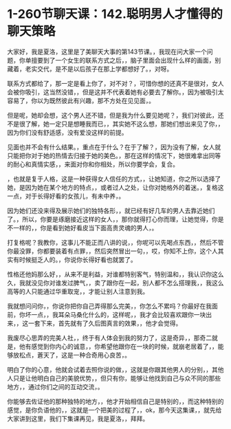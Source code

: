 # 1-260节聊天课：142.聪明男人才懂得的聊天策略

大家好，我是夏洛，这里是了美聊天大事的第143节课。，我现在问大家一个问题，你单擅要到了一个女生的联系方式之后，，脑子里面会出现什么样的画面，别藏着，老实交代，是不是以后孩子在那上学都想好了。，对呀。

联系方式都给了，那一定是看上你了，对不对？，可惜你想的还真不是很对，女人会被你吸引，这当然没错，，但是这并不代表着她有必要去了解你。，因为被吸引太容易了，你以为既然彼此有兴趣，那不方处在见见面，。

但是呢，她却会想，这个男人还不错，但是我为什么要见她呢？，我们对彼此，还不是很了解，她一定只是想睡我而已，，其实她不这么想，那她们想出来见了你，，因为你们没有舒适感，没有爱没这样的前提。

见面也并不会有什么结果。，重点在于什么？在于了解？，因为没有了解，女人就只能把你对于她的热情去归接于她的美色。，那在这样的情况下，她很难拿出同等的耐心和真情实感，，来面对你和你相处，所以你要学会，复合。

，也就是复于人格，这是一种获得女人信任的方式，，让她知道，你之所以选择了她，是因为她在某个地方的特点，，或者过人之处，让你对她格外的着迷。，复格这一点，对于长得好看的女孩儿，有未中养，。

因为她们还没来得及展示她们的独特各形，，就已经有好几车的男人去靠近她们了。，所以，你要是琢磨接近这样的女人，，那你就得打心你而理，让她觉得，你是不一样的，，你是看到她好看皮当下面高贵灵魂的男人，。

打复格呢？我教你，这事儿不能正而八讲的说，，你呢可以先喝点东西，，然后不管你最没罪，你都要装着有点罪，，然后突然冒出一句，，哎，你知不上你，这个人其实有时候挺乏人的。，你说你长得好看也就罢了。

性格还他妈那么好，，从来不是利益，对谁都特别客气，特别温和，，我认识你这么久，我就没见你对谁发过脾气，，卖了跟你在一起，别人都不怎么搭理我，，我这么高等的人只能通过华重取宠，，才能让别人注意到我。

我就想问问你，，你说你把你自己弄得那么完美，，你怎么不累吗？你最好在我面前，你坏一点，，我耳朵马桑化什么的，这样呢，，我才会比较喜欢跟你一块出来，，这一套下来，首先就有了久后图真言的效果，，他才会觉得。

我废尽心思弄的完美人社，，终于有人体会到我的努力了，这是奇异，，那奇二就是，他有感觉到你内心的诚意，，你希望他跟你在一块的时候，就崩老居着了，，能够放松点，蒼天了，这是一种合奇用心良苦，。

明白了你的心意，他就会试着去照你说的做，，这就是你跟其他男人的分别，，其他人只是让他明白自己的美貌优势，，但只有你，能够让他找到自己与众不同的那些地方，，通过你们之间的互动交流，。

你能够去佐证他的那种独特的地方，，他才开始相信自己是特别的，，而这种特别的感觉，是你负语他的，，这就是一个把美的过程了，，ok，那今天这集课，，就先给大家讲到这里，我们下集课再见，我是夏洛，，拜拜。

